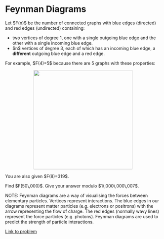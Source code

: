 # Feynman Diagrams

<p>Let $F(n)$ be the number of connected graphs with blue edges (directed) and red edges (undirected) containing:</p>
<ul>
<li>two vertices of degree 1, one with a single outgoing blue edge and the other with a single incoming blue edge.</li>
<li>$n$ vertices of degree 3, each of which has an incoming blue edge, a <b>different</b> outgoing blue edge and a red edge.</li>
</ul>
<p>For example, $F(4)=5$ because there are 5 graphs with these properties:</p>
<div style="text-align:center;">
<img src="project/images/p781_feynman_diagrams.jpg" class="dark_img" alt="" height="320" />
</div>

<p>You are also given $F(8)=319$.</p>

<p>Find $F(50\,000)$. Give your answer modulo $1\,000\,000\,007$.</p>

<p>NOTE: Feynman diagrams are a way of visualising the forces between elementary particles. Vertices represent interactions. The blue edges in our diagrams represent matter particles (e.g. electrons or positrons) with the arrow representing the flow of charge. The red edges (normally wavy lines) represent the force particles (e.g. photons). Feynman diagrams are used to predict the strength of particle interactions.</p>


[Link to problem](https://projecteuler.net/problem=781)
